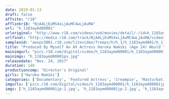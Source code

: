 ```yaml
---
date: 2019-01-13
draft: false
affsite: "r18"
afflinkr18: "NjA4LjEuMS4xLjAuMC4wLjAuMA"
url: "h_1183aymd00001"
urloriginal: "http://www.r18.com/videos/vod/movies/detail/-/id=h_1183aymd00001"
urlfinal: "http://media.r18.com/track/NjA4LjEuMS4xLjAuMC4wLjAuMA/videos/vod/movies/detail/-/id=h_1183aymd00001"
samplevid: "awspv3001.r18.com/litevideo/freepv/h/h_1/h_1183aymd001/h_1183aymd001_dmb_w.mp4"
title: "Produced By Myself An AV Actress Haruka Namiki (Age 24) Would You Please Produce The Perfect Video To Give Me The Greatest Thrill Of My Life?"
mainimgurl: "pics.r18.com/digital/video/h_1183aymd00001/h_1183aymd00001ps.jpg"
mainimgs: "h_1183aymd00001ps.jpg"
releasedate: "Nov. 24, 2017"
duration: 140
productioncomp: "Director's Original"
girls: ['Haruka Namiki']
categories: ['Documentary', 'Featured Actress', 'Creampie', 'Masturbation', 'Hi-Def']
imgurls: ['pics.r18.com/digital/video/h_1183aymd00001/h_1183aymd00001jp-1.jpg', 'pics.r18.com/digital/video/h_1183aymd00001/h_1183aymd00001jp-2.jpg', 'pics.r18.com/digital/video/h_1183aymd00001/h_1183aymd00001jp-3.jpg', 'pics.r18.com/digital/video/h_1183aymd00001/h_1183aymd00001jp-4.jpg', 'pics.r18.com/digital/video/h_1183aymd00001/h_1183aymd00001jp-5.jpg', 'pics.r18.com/digital/video/h_1183aymd00001/h_1183aymd00001jp-6.jpg', 'pics.r18.com/digital/video/h_1183aymd00001/h_1183aymd00001jp-7.jpg', 'pics.r18.com/digital/video/h_1183aymd00001/h_1183aymd00001jp-8.jpg', 'pics.r18.com/digital/video/h_1183aymd00001/h_1183aymd00001jp-9.jpg', 'pics.r18.com/digital/video/h_1183aymd00001/h_1183aymd00001jp-10.jpg', 'pics.r18.com/digital/video/h_1183aymd00001/h_1183aymd00001jp-11.jpg', 'pics.r18.com/digital/video/h_1183aymd00001/h_1183aymd00001jp-12.jpg', 'pics.r18.com/digital/video/h_1183aymd00001/h_1183aymd00001jp-13.jpg', 'pics.r18.com/digital/video/h_1183aymd00001/h_1183aymd00001jp-14.jpg', 'pics.r18.com/digital/video/h_1183aymd00001/h_1183aymd00001jp-15.jpg', 'pics.r18.com/digital/video/h_1183aymd00001/h_1183aymd00001jp-16.jpg', 'pics.r18.com/digital/video/h_1183aymd00001/h_1183aymd00001jp-17.jpg', 'pics.r18.com/digital/video/h_1183aymd00001/h_1183aymd00001jp-18.jpg', 'pics.r18.com/digital/video/h_1183aymd00001/h_1183aymd00001jp-19.jpg', 'pics.r18.com/digital/video/h_1183aymd00001/h_1183aymd00001jp-20.jpg']
imgs: ['h_1183aymd00001jp-1.jpg', 'h_1183aymd00001jp-2.jpg', 'h_1183aymd00001jp-3.jpg', 'h_1183aymd00001jp-4.jpg', 'h_1183aymd00001jp-5.jpg', 'h_1183aymd00001jp-6.jpg', 'h_1183aymd00001jp-7.jpg', 'h_1183aymd00001jp-8.jpg', 'h_1183aymd00001jp-9.jpg', 'h_1183aymd00001jp-10.jpg', 'h_1183aymd00001jp-11.jpg', 'h_1183aymd00001jp-12.jpg', 'h_1183aymd00001jp-13.jpg', 'h_1183aymd00001jp-14.jpg', 'h_1183aymd00001jp-15.jpg', 'h_1183aymd00001jp-16.jpg', 'h_1183aymd00001jp-17.jpg', 'h_1183aymd00001jp-18.jpg', 'h_1183aymd00001jp-19.jpg', 'h_1183aymd00001jp-20.jpg']
---
```

